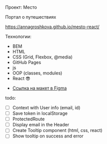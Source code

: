 Проект: Место

Портал о путешествиях

https://annagroshkova.github.io/mesto-react/

Технологии:

- BEM
- HTML
- CSS (Grid, Flexbox, @media)
- GitHub Pages
- js
- OOP (classes, modules)
- React 😎

* [Ссылка на макет в Figma](https://www.figma.com/file/2cn9N9jSkmxD84oJik7xL7/JavaScript.-Sprint-4?node-id=0%3A1)


todo:

- [ ] Context with User info (email, id)
- [ ] Save token in localStorage
- [ ] ProtectedRoute
- [ ] Display email in the Header
- [ ] Create Tooltip component (html, css, react)
- [ ] Show tooltip on success and error

